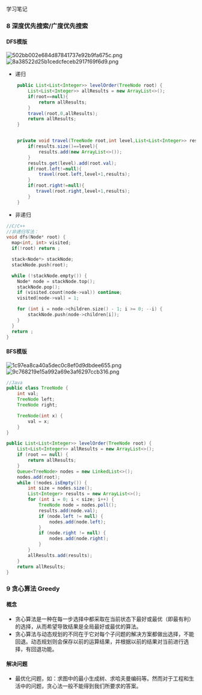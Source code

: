 学习笔记

### 8 深度优先搜索/广度优先搜索
#### DFS模版
![502bb002e684d87841737e92b9fa675c.png](evernotecid://0000E11B-C14D-42DF-A687-4CFAE05027ED/appyinxiangcom/25828983/ENResource/p104)
![8a38522d25b1cedcfeceb2917f69f6d9.png](evernotecid://0000E11B-C14D-42DF-A687-4CFAE05027ED/appyinxiangcom/25828983/ENResource/p106)

* 递归
```java
    public List<List<Integer>> levelOrder(TreeNode root) {
        List<List<Integer>> allResults = new ArrayList<>();
        if(root==null){
            return allResults;
        }
        travel(root,0,allResults);
        return allResults;
    }


    private void travel(TreeNode root,int level,List<List<Integer>> results){
        if(results.size()==level){
            results.add(new ArrayList<>());
        }
        results.get(level).add(root.val);
        if(root.left!=null){
            travel(root.left,level+1,results);
        }
        if(root.right!=null){
           travel(root.right,level+1,results);
        }
    }
```
* 非递归
```c++
//C/C++
//非递归写法：
void dfs(Node* root) {
  map<int, int> visited;
  if(!root) return ;

  stack<Node*> stackNode;
  stackNode.push(root);

  while (!stackNode.empty()) {
    Node* node = stackNode.top();
    stackNode.pop();
    if (visited.count(node->val)) continue;
    visited[node->val] = 1;

    for (int i = node->children.size() - 1; i >= 0; --i) {
        stackNode.push(node->children[i]);
    }
  }
  return ;
}
```
#### BFS模版
![1c97ea8ca40a5dec0c8ef0d9dbdee655.png](evernotecid://0000E11B-C14D-42DF-A687-4CFAE05027ED/appyinxiangcom/25828983/ENResource/p108)
![9c768219e15a992a69e3af6297ccb316.png](evernotecid://0000E11B-C14D-42DF-A687-4CFAE05027ED/appyinxiangcom/25828983/ENResource/p109)

```java
//Java
public class TreeNode {
    int val;
    TreeNode left;
    TreeNode right;

    TreeNode(int x) {
        val = x;
    }
}

public List<List<Integer>> levelOrder(TreeNode root) {
    List<List<Integer>> allResults = new ArrayList<>();
    if (root == null) {
        return allResults;
    }
    Queue<TreeNode> nodes = new LinkedList<>();
    nodes.add(root);
    while (!nodes.isEmpty()) {
        int size = nodes.size();
        List<Integer> results = new ArrayList<>();
        for (int i = 0; i < size; i++) {
            TreeNode node = nodes.poll();
            results.add(node.val);
            if (node.left != null) {
                nodes.add(node.left);
            }
            if (node.right != null) {
                nodes.add(node.right);
            }
        }
        allResults.add(results);
    }
    return allResults;
}
```
### 9 贪心算法 Greedy
#### 概念
* 贪心算法是一种在每一步选择中都采取在当前状态下最好或最优（即最有利）的选择，从而希望导致结果是全局最好或最优的算法。 
* 贪心算法与动态规划的不同在于它对每个子问题的解决方案都做出选择，不能回退。动态规划则会保存以前的运算结果，并根据以前的结果对当前进行选择，有回退功能。
#### 解决问题
* 最优化问题，如：求图中的最小生成树、求哈夫曼编码等。然而对于工程和生活中的问题，贪心法一般不能得到我们所要求的答案。 
